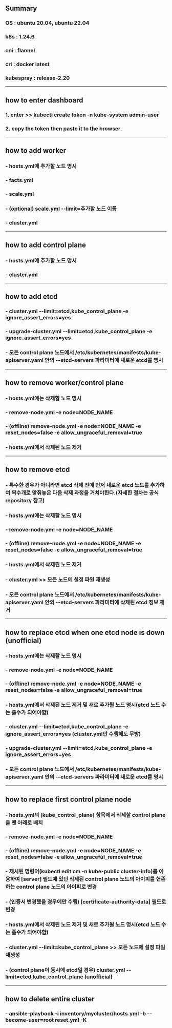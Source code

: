 ## Summary
### OS : ubuntu 20.04, ubuntu 22.04
### k8s : 1.24.6
### cni : flannel
### cri : docker latest
### kubespray : release-2.20
-------------------------------
## how to enter dashboard
### 1. enter >> kubectl create token -n kube-system admin-user
### 2. copy the token then paste it to the browser
-------------------------------
## how to add worker
### - hosts.yml에 추가할 노드 명시
### - facts.yml
### - scale.yml
### - (optional) scale.yml --limit=추가할 노드 이름
### - cluster.yml
-------------------------------
## how to add control plane
### - hosts.yml에 추가할 노드 명시
### - cluster.yml
-------------------------------
## how to add etcd
### - cluster.yml --limit=etcd,kube_control_plane -e ignore_assert_errors=yes
### - upgrade-cluster.yml --limit=etcd,kube_control_plane -e ignore_assert_errors=yes
### - 모든 control plane 노드에서 /etc/kubernetes/manifests/kube-apiserver.yaml 안의 --etcd-servers 파라미터에 새로운 etcd를 명시
-------------------------------
## how to remove worker/control plane
### - hosts.yml에는 삭제할 노드 명시
### - remove-node.yml -e node=NODE_NAME
### - (offline) remove-node.yml -e node=NODE_NAME -e reset_nodes=false -e allow_ungraceful_removal=true
### - hosts.yml에서 삭제된 노드 제거
-------------------------------
## how to remove etcd
### - 특수한 경우가 아니라면 etcd 삭제 전에 먼저 새로운 etcd 노드를 추가하여 짝수개로 맞춰놓은 다음 삭제 과정을 거쳐야한다.(자세한 절차는 공식 repository 참고)
### - hosts.yml에는 삭제할 노드 명시
### - remove-node.yml -e node=NODE_NAME
### - (offline) remove-node.yml -e node=NODE_NAME -e reset_nodes=false -e allow_ungraceful_removal=true
### - hosts.yml에서 삭제된 노드 제거
### - cluster.yml >> 모든 노드에 설정 파일 재생성
### - 모든 control plane 노드에서 /etc/kubernetes/manifests/kube-apiserver.yaml 안의 --etcd-servers 파라미터에 삭제된 etcd 정보 제거
-------------------------------
## how to replace etcd when one etcd node is down (unofficial)
### - hosts.yml에는 삭제할 노드 명시
### - remove-node.yml -e node=NODE_NAME
### - (offline) remove-node.yml -e node=NODE_NAME -e reset_nodes=false -e allow_ungraceful_removal=true
### - hosts.yml에서 삭제된 노드 제거 및 새로 추가될 노드 명시(etcd 노드 수는 홀수가 되어야함)
### - cluster.yml --limit=etcd,kube_control_plane -e ignore_assert_errors=yes (cluster.yml만 수행해도 무방)
### - upgrade-cluster.yml --limit=etcd,kube_control_plane -e ignore_assert_errors=yes
### - 모든 control plane 노드에서 /etc/kubernetes/manifests/kube-apiserver.yaml 안의 --etcd-servers 파라미터에 새로운 etcd를 명시
-------------------------------
## how to replace first control plane node
### - hosts.yml의 [kube_control_plane] 항목에서 삭제할 control plane을 맨 아래로 배치
### - remove-node.yml -e node=NODE_NAME
### - (offline) remove-node.yml -e node=NODE_NAME -e reset_nodes=false -e allow_ungraceful_removal=true
### - 제시된 명령어(kubectl  edit cm -n kube-public cluster-info)를 이용하여 [server] 필드에 있던 삭제된 control plane 노드의 아이피를 현존하는 control plane 노드의 아이피로 변경
### - (인증서 변경했을 경우에만 수행) [certificate-authority-data] 필드로 변경
### - hosts.yml에서 삭제된 노드 제거 및 새로 추가될 노드 명시(etcd 노드 수는 홀수가 되어야함)
### - cluster.yml --limit=kube_control_plane >> 모든 노드에 설정 파일 재생성
### - (control plane이 동시에 etcd일 경우) cluster.yml --limit=etcd,kube_control_plane (unofficial)
-------------------------------
## how to delete entire cluster
### - ansible-playbook -i inventory/mycluster/hosts.yml -b --become-user=root reset.yml -K
